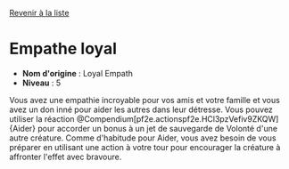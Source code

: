 [Revenir à la liste](list.md)

# Empathe loyal

 * **Nom d'origine** : Loyal Empath
 * **Niveau** : 5


<p><span id="ctl00_MainContent_DetailedOutput">Vous avez une empathie incroyable pour vos amis et votre famille et vous avez un don inné pour aider les autres dans leur détresse. Vous pouvez utiliser la réaction @Compendium[pf2e.actionspf2e.HCl3pzVefiv9ZKQW]{Aider}  pour accorder un bonus à un jet de sauvegarde de Volonté d'une autre créature. Comme d'habitude pour Aider, vous avez besoin de vous préparer en utilisant une action à votre tour pour encourager la créature à affronter l'effet avec bravoure.&nbsp;</span></p>